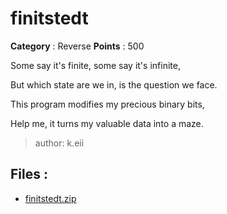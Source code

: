 # finitstedt

**Category** : Reverse
**Points** : 500

<p>Some say it's finite, some say it's infinite,</p>
<p>But which state are we in, is the question we face.</p>
<p>This program modifies my precious binary bits,</p>
<p>Help me, it turns my valuable data into a maze.</p>

>author: k.eii

## Files : 
 - [finitstedt.zip](./finitstedt.zip)


